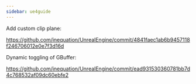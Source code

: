 ```yaml
---
sidebar: ue4guide
---
```

Add custom clip plane:

<https://github.com/inequation/UnrealEngine/commit/4841faec1ab6b9457118f246706012e0e7f3d16d>

Dynamic toggling of GBuffer:

<https://github.com/inequation/UnrealEngine/commit/ead931530360781bb7d4c768532af09dc60ebfe2>
